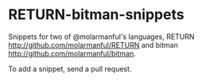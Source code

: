 # RETURN-bitman-snippets

Snippets for two of @molarmanful's languages, RETURN 
<http://github.com/molarmanful/RETURN> and bitman 
<http://github.com/molarmanful/bitman>.

To add a snippet, send a pull request.
